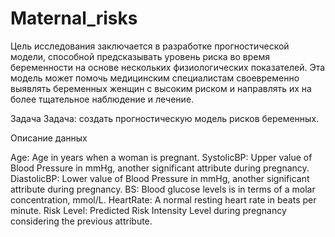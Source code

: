 # Maternal_risks


Цель исследования заключается в разработке прогностической модели, способной предсказывать уровень риска во время беременности на основе нескольких физиологических показателей. Эта модель может помочь медицинским специалистам своевременно выявлять беременных женщин с высоким риском и направлять их на более тщательное наблюдение и лечение.

Задача
Задача: создать прогностическую модель рисков беременных.



Описание данных

Age: Age in years when a woman is pregnant.
SystolicBP: Upper value of Blood Pressure in mmHg, another significant attribute during pregnancy.
DiastolicBP: Lower value of Blood Pressure in mmHg, another significant attribute during pregnancy.
BS: Blood glucose levels is in terms of a molar concentration, mmol/L.
HeartRate: A normal resting heart rate in beats per minute.
Risk Level: Predicted Risk Intensity Level during pregnancy considering the previous attribute.


